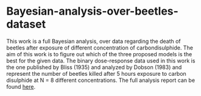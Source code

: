# Bayesian-analysis-over-beetles-dataset
This work is a full Bayesian analysis, over data regarding the death of beetles after exposure of different concentration of carbondisulphide. The aim of this work is to figure out which of the three proposed models is the best for the given data. 
The binary dose-response data used in this work is the one published by Bliss (1935) and analyzed by Dobson (1983) and represent the number of beetles killed after 5 hours exposure to carbon disulphide at N = 8 different concentrations.
The full analysis report can be found [here](https://github.com/fabiomontello/Bayesian-analysis-on-beetles-dataset/blob/master/FinalProject-SDSII.pdf).
